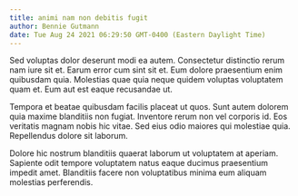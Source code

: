 ```yaml
---
title: animi nam non debitis fugit
author: Bennie Gutmann
date: Tue Aug 24 2021 06:29:50 GMT-0400 (Eastern Daylight Time)
---
```

Sed voluptas dolor deserunt modi ea autem. Consectetur distinctio rerum nam iure sit et. Earum error cum sint sit et. Eum dolore praesentium enim quibusdam quia. Molestias quae quia neque quidem voluptas voluptatem quam et. Eum aut est eaque recusandae ut.

 Tempora et beatae quibusdam facilis placeat ut quos. Sunt autem dolorem quia maxime blanditiis non fugiat. Inventore rerum non vel corporis id. Eos veritatis magnam nobis hic vitae. Sed eius odio maiores qui molestiae quia. Repellendus dolore sit laborum.

 Dolore hic nostrum blanditiis quaerat laborum ut voluptatem at aperiam. Sapiente odit tempore voluptatem natus eaque ducimus praesentium impedit amet. Blanditiis facere non voluptatibus minima eum aliquam molestias perferendis.